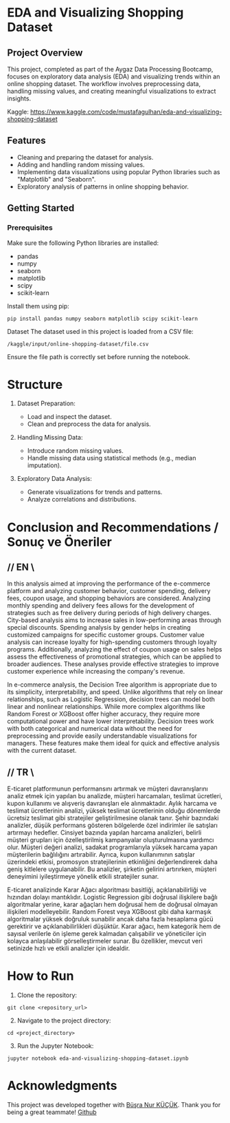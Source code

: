 # EDA and Visualizing Shopping Dataset
## Project Overview
This project, completed as part of the Aygaz Data Processing Bootcamp, focuses on exploratory data analysis (EDA) and visualizing trends within an online shopping dataset. The workflow involves preprocessing data, handling missing values, and creating meaningful visualizations to extract insights.

Kaggle: https://www.kaggle.com/code/mustafagulhan/eda-and-visualizing-shopping-dataset
## Features
- Cleaning and preparing the dataset for analysis.
- Adding and handling random missing values.
- Implementing data visualizations using popular Python libraries such as "Matplotlib" and "Seaborn".
- Exploratory analysis of patterns in online shopping behavior.

## Getting Started
### Prerequisites
Make sure the following Python libraries are installed:
- pandas
- numpy
- seaborn
- matplotlib
- scipy
- scikit-learn

Install them using pip: 
```
pip install pandas numpy seaborn matplotlib scipy scikit-learn
```
Dataset
The dataset used in this project is loaded from a CSV file:
```
/kaggle/input/online-shopping-dataset/file.csv
```
Ensure the file path is correctly set before running the notebook.

# Structure
1. Dataset Preparation:

    - Load and inspect the dataset.
    - Clean and preprocess the data for analysis.
2. Handling Missing Data:

    - Introduce random missing values.
    - Handle missing data using statistical methods (e.g., median imputation).
3. Exploratory Data Analysis:

    - Generate visualizations for trends and patterns.
    - Analyze correlations and distributions.

# Conclusion and Recommendations / Sonuç ve Öneriler
## // EN \\
In this analysis aimed at improving the performance of the e-commerce platform and analyzing customer behavior, customer spending, delivery fees, coupon usage, and shopping behaviors are considered. Analyzing monthly spending and delivery fees allows for the development of strategies such as free delivery during periods of high delivery charges. City-based analysis aims to increase sales in low-performing areas through special discounts. Spending analysis by gender helps in creating customized campaigns for specific customer groups. Customer value analysis can increase loyalty for high-spending customers through loyalty programs. Additionally, analyzing the effect of coupon usage on sales helps assess the effectiveness of promotional strategies, which can be applied to broader audiences. These analyses provide effective strategies to improve customer experience while increasing the company's revenue.

In e-commerce analysis, the Decision Tree algorithm is appropriate due to its simplicity, interpretability, and speed. Unlike algorithms that rely on linear relationships, such as Logistic Regression, decision trees can model both linear and nonlinear relationships. While more complex algorithms like Random Forest or XGBoost offer higher accuracy, they require more computational power and have lower interpretability. Decision trees work with both categorical and numerical data without the need for preprocessing and provide easily understandable visualizations for managers. These features make them ideal for quick and effective analysis with the current dataset.

## // TR \\
E-ticaret platformunun performansını artırmak ve müşteri davranışlarını analiz etmek için yapılan bu analizde, müşteri harcamaları, teslimat ücretleri, kupon kullanımı ve alışveriş davranışları ele alınmaktadır. Aylık harcama ve teslimat ücretlerinin analizi, yüksek teslimat ücretlerinin olduğu dönemlerde ücretsiz teslimat gibi stratejiler geliştirilmesine olanak tanır. Şehir bazındaki analizler, düşük performans gösteren bölgelerde özel indirimler ile satışları artırmayı hedefler. Cinsiyet bazında yapılan harcama analizleri, belirli müşteri grupları için özelleştirilmiş kampanyalar oluşturulmasına yardımcı olur. Müşteri değeri analizi, sadakat programlarıyla yüksek harcama yapan müşterilerin bağlılığını artırabilir. Ayrıca, kupon kullanımının satışlar üzerindeki etkisi, promosyon stratejilerinin etkinliğini değerlendirerek daha geniş kitlelere uygulanabilir. Bu analizler, şirketin gelirini artırırken, müşteri deneyimini iyileştirmeye yönelik etkili stratejiler sunar.

E-ticaret analizinde Karar Ağacı algoritması basitliği, açıklanabilirliği ve hızından dolayı mantıklıdır. Logistic Regression gibi doğrusal ilişkilere bağlı algoritmalar yerine, karar ağaçları hem doğrusal hem de doğrusal olmayan ilişkileri modelleyebilir. Random Forest veya XGBoost gibi daha karmaşık algoritmalar yüksek doğruluk sunabilir ancak daha fazla hesaplama gücü gerektirir ve açıklanabilirlikleri düşüktür. Karar ağacı, hem kategorik hem de sayısal verilerle ön işleme gerek kalmadan çalışabilir ve yöneticiler için kolayca anlaşılabilir görselleştirmeler sunar. Bu özellikler, mevcut veri setinizde hızlı ve etkili analizler için idealdir.

# How to Run
1. Clone the repository:
```
git clone <repository_url>
```
2. Navigate to the project directory:
```
cd <project_directory>
```
3. Run the Jupyter Notebook:
```
jupyter notebook eda-and-visualizing-shopping-dataset.ipynb
```

# Acknowledgments
This project was developed together with [Büşra Nur KÜÇÜK](https://www.kaggle.com/branurkk). Thank you for being a great teammate! [Github](https://github.com/busrakck)
